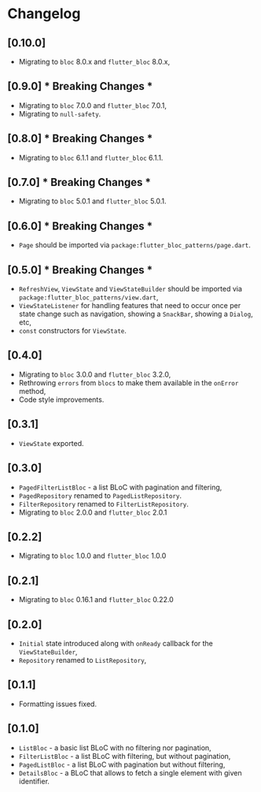 # Changelog

## [0.10.0]

* Migrating to `bloc` 8.0.x and `flutter_bloc` 8.0.x,

## [0.9.0] * Breaking Changes *

* Migrating to `bloc` 7.0.0 and `flutter_bloc` 7.0.1,
* Migrating to `null-safety`.

## [0.8.0] * Breaking Changes *

* Migrating to `bloc` 6.1.1 and `flutter_bloc` 6.1.1.

## [0.7.0] * Breaking Changes *

* Migrating to `bloc` 5.0.1 and `flutter_bloc` 5.0.1.

## [0.6.0] * Breaking Changes *

* `Page` should be imported via `package:flutter_bloc_patterns/page.dart`.

## [0.5.0] * Breaking Changes *

* `RefreshView`, `ViewState` and `ViewStateBuilder` should be imported via `package:flutter_bloc_patterns/view.dart`,
* `ViewStateListener` for handling features that need to occur once per state change such as navigation, showing a `SnackBar`, showing a `Dialog`, etc,
* `const` constructors for `ViewState`.

## [0.4.0]

* Migrating to `bloc` 3.0.0 and `flutter_bloc` 3.2.0,
* Rethrowing `errors` from `blocs` to make them available in the `onError` method,
* Code style improvements.

## [0.3.1]

* `ViewState` exported.

## [0.3.0]

* `PagedFilterListBloc` - a list BLoC with pagination and filtering,
* `PagedRepository` renamed to `PagedListRepository`.
* `FilterRepository` renamed to `FilterListRepository`.
* Migrating to `bloc` 2.0.0 and `flutter_bloc` 2.0.1

## [0.2.2]

* Migrating to `bloc` 1.0.0 and `flutter_bloc` 1.0.0

## [0.2.1]

* Migrating to `bloc` 0.16.1 and `flutter_bloc` 0.22.0

## [0.2.0]

* `Initial` state introduced along with `onReady` callback for the `ViewStateBuilder`,
* `Repository` renamed to `ListRepository`,

## [0.1.1]

* Formatting issues fixed.

## [0.1.0]

* `ListBloc` - a basic list BLoC with no filtering nor pagination,
* `FilterListBloc` - a list BLoC with filtering, but without pagination,
* `PagedListBloc` - a list BLoC with pagination but without filtering,
* `DetailsBloc` - a BLoC that allows to fetch a single element with given identifier.
